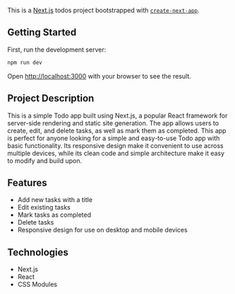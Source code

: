This is a [Next.js](https://nextjs.org/) todos project bootstrapped with [`create-next-app`](https://github.com/vercel/next.js/tree/canary/packages/create-next-app).

## Getting Started

First, run the development server:

```bash
npm run dev
```

Open [http://localhost:3000](http://localhost:3000) with your browser to see the result.

## Project Description

This is a simple Todo app built using Next.js, a popular React framework for server-side rendering and static site generation. The app allows users to create, edit, and delete tasks, as well as mark them as completed. This app is perfect for anyone looking for a simple and easy-to-use Todo app with basic functionality. Its responsive design make it convenient to use across multiple devices, while its clean code and simple architecture make it easy to modify and build upon.

## Features 

- Add new tasks with a title
- Edit existing tasks
- Mark tasks as completed
- Delete tasks
- Responsive design for use on desktop and mobile devices

## Technologies

- Next.js
- React
- CSS Modules
